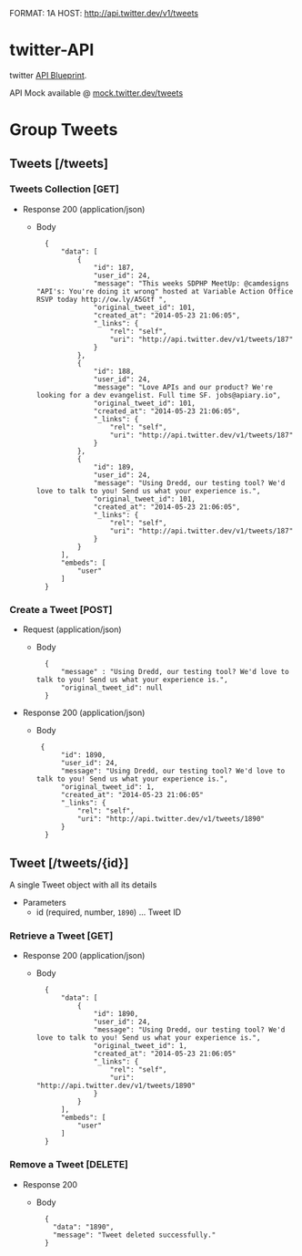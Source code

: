 FORMAT: 1A
HOST: http://api.twitter.dev/v1/tweets

# twitter-API
twitter [API Blueprint](http://apiblueprint.org).

API Mock available @ [mock.twitter.dev/tweets](http://mock.twitter.dev/tweets)

# Group Tweets

## Tweets [/tweets]
### Tweets Collection [GET]
+ Response 200 (application/json)
    + Body

            {
                "data": [
                    {
                        "id": 187,
                        "user_id": 24,
                        "message": "This weeks SDPHP MeetUp: @camdesigns "API's: You're doing it wrong" hosted at Variable Action Office RSVP today http://ow.ly/A5Gtf ",
                        "original_tweet_id": 101,
                        "created_at": "2014-05-23 21:06:05",
                        "_links": {
                            "rel": "self",
                            "uri": "http://api.twitter.dev/v1/tweets/187"
                        }
                    },
                    {
                        "id": 188,
                        "user_id": 24,
                        "message": "Love APIs and our product? We're looking for a dev evangelist. Full time SF. jobs@apiary.io",
                        "original_tweet_id": 101,
                        "created_at": "2014-05-23 21:06:05",
                        "_links": {
                            "rel": "self",
                            "uri": "http://api.twitter.dev/v1/tweets/187"
                        }
                    },
                    {
                        "id": 189,
                        "user_id": 24,
                        "message": "Using Dredd, our testing tool? We'd love to talk to you! Send us what your experience is.",
                        "original_tweet_id": 101,
                        "created_at": "2014-05-23 21:06:05",
                        "_links": {
                            "rel": "self",
                            "uri": "http://api.twitter.dev/v1/tweets/187"
                        }
                    }
                ],
                "embeds": [
                    "user"
                ]
            }





### Create a Tweet [POST]

+ Request (application/json)
    + Body

            {
                "message" : "Using Dredd, our testing tool? We'd love to talk to you! Send us what your experience is.",
                "original_tweet_id": null 
            }

+ Response 200 (application/json)
    + Body

           {
                "id": 1890,
                "user_id": 24,
                "message": "Using Dredd, our testing tool? We'd love to talk to you! Send us what your experience is.",
                "original_tweet_id": 1,
                "created_at": "2014-05-23 21:06:05"
                "_links": {
                    "rel": "self",
                    "uri": "http://api.twitter.dev/v1/tweets/1890"
                }
            }




## Tweet [/tweets/{id}]
A single Tweet object with all its details

+ Parameters
    + id (required, number, `1890`) ... Tweet ID

### Retrieve a Tweet [GET]
+ Response 200 (application/json)
    + Body

            {
                "data": [
                    {
                        "id": 1890,
                        "user_id": 24,
                        "message": "Using Dredd, our testing tool? We'd love to talk to you! Send us what your experience is.",
                        "original_tweet_id": 1,
                        "created_at": "2014-05-23 21:06:05"
                        "_links": {
                            "rel": "self",
                            "uri": "http://api.twitter.dev/v1/tweets/1890"
                        }
                    }
                ],
                "embeds": [
                    "user"
                ]
            }





### Remove a Tweet [DELETE]
+ Response 200
    + Body

            {
              "data": "1890",
              "message": "Tweet deleted successfully."
            }
